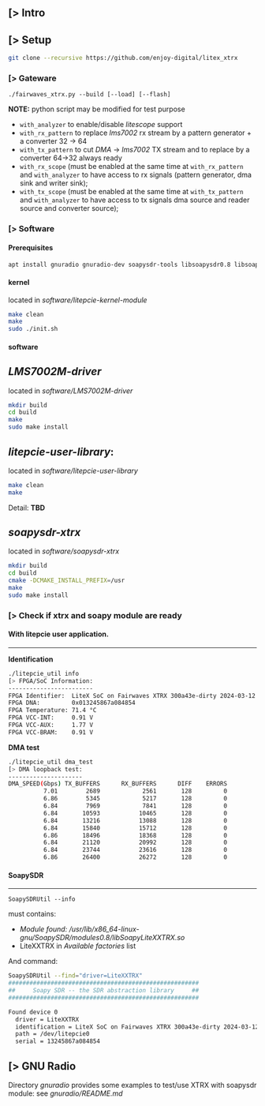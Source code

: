 [> Intro
--------

[> Setup
--------

```bash
git clone --recursive https://github.com/enjoy-digital/litex_xtrx
```

### [> Gateware

```
./fairwaves_xtrx.py --build [--load] [--flash]
```

**NOTE:** python script may be modified for test purpose
- `with_analyzer` to enable/disable *litescope* support
- `with_rx_pattern` to replace *lms7002* rx stream by a pattern generator + a converter 32 -> 64
- `with_tx_pattern` to cut *DMA* -> *lms7002* TX stream and to replace by a converter 64->32 always ready
- `with_rx_scope` (must be enabled at the same time at `with_rx_pattern` and `with_analyzer` to have access to rx signals (pattern generator, dma sink and writer sink);
- `with_tx_scope` (must be enabled at the same time at `with_tx_pattern` and `with_analyzer` to have access to tx signals dma source and reader source and converter source);

### [> Software

#### Prerequisites

```bash
apt install gnuradio gnuradio-dev soapysdr-tools libsoapysdr0.8 libsoapysdr-dev libgnuradio-soapy3.10.9
```

#### kernel

located in *software/litepcie-kernel-module*

```bash
make clean
make
sudo ./init.sh
```

#### software

*LMS7002M-driver*
-----------------

located in *software/LMS7002M-driver*

```bash
mkdir build
cd build
make
sudo make install
```

*litepcie-user-library*:
------------------------

located in *software/litepcie-user-library*

```bash
make clean
make
```

Detail: **TBD**

*soapysdr-xtrx*
---------------

located in *software/soapysdr-xtrx*

```bash
mkdir build
cd build
cmake -DCMAKE_INSTALL_PREFIX=/usr
make
sudo make install
```

### [> Check if xtrx and soapy module are ready


#### With litepcie user application.
------------------------------------

**Identification**

```bash
./litepcie_util info
[> FPGA/SoC Information:
------------------------
FPGA Identifier:  LiteX SoC on Fairwaves XTRX 300a43e-dirty 2024-03-12 11:15:36.
FPGA DNA:         0x013245867a084854
FPGA Temperature: 71.4 °C
FPGA VCC-INT:     0.91 V
FPGA VCC-AUX:     1.77 V
FPGA VCC-BRAM:    0.91 V
```

**DMA test**

```bash
./litepcie_util dma_test
[> DMA loopback test:
---------------------
DMA_SPEED(Gbps) TX_BUFFERS      RX_BUFFERS      DIFF    ERRORS
          7.01        2689            2561       128         0
          6.86        5345            5217       128         0
          6.84        7969            7841       128         0
          6.84       10593           10465       128         0
          6.84       13216           13088       128         0
          6.84       15840           15712       128         0
          6.86       18496           18368       128         0
          6.84       21120           20992       128         0
          6.84       23744           23616       128         0
          6.86       26400           26272       128         0
```

#### SoapySDR
-------------

`SoapySDRUtil --info`

must contains:
- *Module found: /usr/lib/x86_64-linux-gnu/SoapySDR/modules0.8/libSoapyLiteXXTRX.so*
- LiteXXTRX in *Available factories* list

And command:
```bash
SoapySDRUtil --find="driver=LiteXXTRX"
######################################################
##     Soapy SDR -- the SDR abstraction library     ##
######################################################

Found device 0
  driver = LiteXXTRX
  identification = LiteX SoC on Fairwaves XTRX 300a43e-dirty 2024-03-12 09:19:59
  path = /dev/litepcie0
  serial = 13245867a084854
```

[> GNU Radio
------------

Directory *gnuradio* provides some examples to test/use XTRX with soapysdr module: see *gnuradio/README.md*